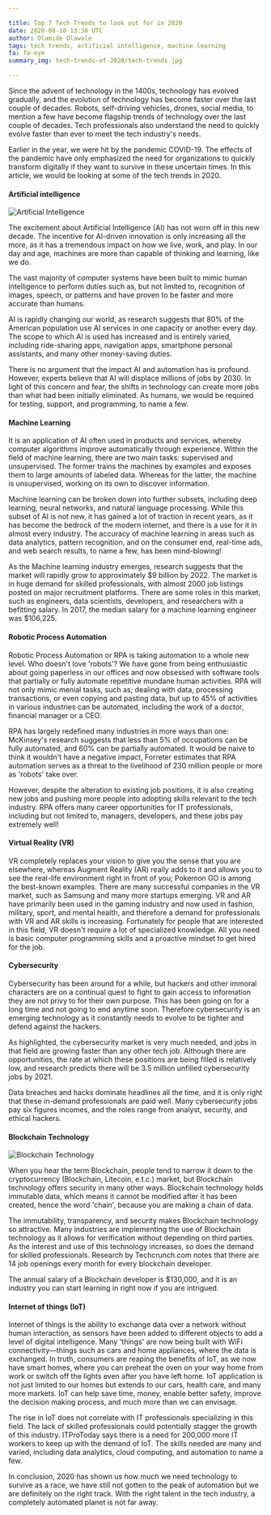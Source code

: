 ```yaml
---

title: Top 7 Tech Trends to look out for in 2020
date: 2020-08-10 13:38 UTC
author: Olamide Olawale
tags: tech trends, artificial intelligence, machine learning
fa: fa-eye
summary_img: tech-trends-of-2020/tech-trends.jpg

---
```


Since the advent of technology in the 1400s, technology has evolved gradually, and the evolution of technology has become faster over the last couple of decades. Robots, self-driving vehicles, drones, social media, to mention a few have become flagship trends of technology over the last couple of decades. Tech professionals also understand the need to quickly evolve faster than ever to meet the tech industry's needs.

Earlier in the year, we were hit by the pandemic COVID-19. The effects of the pandemic have only emphasized the need for organizations to quickly transform digitally if they want to survive in these uncertain times. In this article, we would be looking at some of the tech trends in 2020.

#### Artificial intelligence

![Artificial Intelligence](/images/blog/tech-trends-of-2020/artificial-intelligence.jpg)

The excitement about Artificial Intelligence (AI) has not worn off in this new decade. The incentive for AI-driven innovation is only increasing all the more, as it has a tremendous impact on how we live, work, and play. In our day and age, machines are more than capable of thinking and learning, like we do.

The vast majority of computer systems have been built to mimic human intelligence to perform duties such as, but not limited to, recognition of images, speech, or patterns and have proven to be faster and more accurate than humans.

AI is rapidly changing our world, as research suggests that 80% of the American population use AI services in one capacity or another every day. The scope to which AI is used has increased and is entirely varied, including ride-sharing apps, navigation apps, smartphone personal assistants, and many other money-saving duties.

There is no argument that the impact AI and automation has is profound. However, experts believe that AI will displace millions of jobs by 2030. In light of this concern and fear, the shifts in technology can create more jobs than what had been initially eliminated. As humans, we would be required for testing, support, and programming, to name a few.

#### Machine Learning

It is an application of AI often used in products and services, whereby computer algorithms improve automatically through experience. Within the field of machine learning, there are two main tasks: supervised and unsupervised. The former trains the machines by examples and exposes them to large amounts of labeled data. Whereas for the latter, the machine is unsupervised, working on its own to discover information.

Machine learning can be broken down into further subsets, including deep learning, neural networks, and natural language processing. While this subset of AI is not new, it has gained a lot of traction in recent years, as it has become the bedrock of the modern internet, and there is a use for it in almost every industry.
The accuracy of machine learning in areas such as data analytics, pattern recognition, and on the consumer end, real-time ads, and web search results, to name a few, has been mind-blowing!

As the Machine learning industry emerges, research suggests that the market will rapidly grow to approximately $9 billion by 2022. The market is in huge demand for skilled professionals, with almost 2000 job listings posted on major recruitment platforms. There are some roles in this market, such as engineers, data scientists, developers, and researchers with a befitting salary. In 2017, the median salary for a machine learning engineer was $106,225.

#### Robotic Process Automation

Robotic Process Automation or RPA is taking automation to a whole new level. Who doesn't love 'robots'? We have gone from being enthusiastic about going paperless in our offices and now obsessed with software tools that partially or fully automate repetitive mundane human activities. RPA will not only mimic menial tasks, such as; dealing with data, processing transactions, or even copying and pasting data, but up to 45% of activities in various industries can be automated, including the work of a doctor, financial manager or a CEO.

RPA has largely redefined many industries in more ways than one: McKinsey's research suggests that less than 5% of occupations can be fully automated, and 60% can be partially automated. It would be naive to think it wouldn't have a negative impact, Forreter estimates that RPA automation serves as a threat to the livelihood of 230 million people or more as 'robots' take over.

However, despite the alteration to existing job positions, it is also creating new jobs and pushing more people into adopting skills relevant to the tech industry. RPA offers many career opportunities for IT professionals, including but not limited to,  managers, developers, and these jobs pay extremely well!

#### Virtual Reality (VR)

VR completely replaces your vision to give you the sense that you are elsewhere, whereas Augment Reality (AR) really adds to it and allows you to see the real-life environment right in front of you; Pokemon GO is among the best-known examples.
There are many successful companies in the VR market, such as Samsung and many more startups emerging. VR and AR have primarily been used in the gaming industry and now used in fashion, military, sport, and mental health, and therefore a demand for professionals with VR and AR skills is increasing.  Fortunately for people that are interested in this field, VR doesn't require a lot of specialized knowledge. All you need is basic computer programming skills and a proactive mindset to get hired for the job.

#### Cybersecurity

Cybersecurity has been around for a while, but hackers and other immoral characters are on a continual quest to fight to gain access to information they are not privy to for their own purpose. This has been going on for a long time and not going to end anytime soon. Therefore cybersecurity is an emerging technology as it constantly needs to evolve to be tighter and defend against the hackers.

As highlighted, the cybersecurity market is very much needed, and jobs in that field are growing faster than any other tech job. Although there are opportunities, the rate at which these positions are being filled is relatively low, and research predicts there will be 3.5 million unfilled cybersecurity jobs by 2021.

Data breaches and hacks dominate headlines all the time, and it is only right that these in-demand professionals are paid well. Many cybersecurity jobs pay six figures incomes, and the roles range from analyst, security, and ethical hackers.


#### Blockchain  Technology

![Blockchain Technology](/images/blog/tech-trends-of-2020/blockchain.jpg)

When you hear the term Blockchain, people tend to narrow it down to the cryptocurrency (Blockchain, Litecoin, e.t.c.) market, but Blockchain technology offers security in many other ways. Blockchain technology holds immutable data, which means it cannot be modified after it has been created, hence the word 'chain', because you are making a chain of data.

The immutability, transparency, and security makes Blockchain technology so attractive.
Many industries are implementing the use of Blockchain technology as it allows for verification without depending on third parties. As the interest and use of this technology increases, so does the demand for skilled professionals. Research by Techcrunch.com notes that there are 14 job openings every month for every blockchain developer.

 The annual salary of a Blockchain developer is $130,000, and it is an industry you can start learning in right now if you are intrigued.


#### Internet of things (IoT)

Internet of things is the ability to exchange data over a network without human interaction, as sensors have been added to different objects to add a level of digital intelligence. Many 'things' are now being built with WiFi connectivity—things such as cars and home appliances, where the data is exchanged.
In truth, consumers are reaping the benefits of IoT, as we now have smart homes, where you can preheat the oven on your way home from work or switch off the lights even after you have left home. IoT application is not just limited to our homes but extends to our cars, health care, and many more markets. IoT can help save time, money, enable better safety, improve the decision making process, and much more than we can envisage.

The rise in IoT does not correlate with IT professionals specializing in this field. The lack of skilled professionals could potentially stagger the growth of this industry. ITProToday says there is a need for 200,000 more IT workers to keep up with the demand of IoT. The skills needed are many and varied, including data analytics, cloud computing, and automation to name a few.


In conclusion, 2020 has shown us how much we need technology to survive as a race, we have still not gotten to the peak of automation but we are definitely on the right track. With the right talent in the tech industry, a completely automated planet is not far away.

